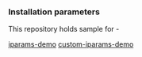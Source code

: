 ### Installation parameters

This repository holds sample for - 

[iparams-demo](./iparams-demo/)
[custom-iparams-demo](./custom-iparams-page/)